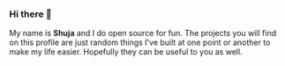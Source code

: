 ### Hi there 👋

<!--
**Shuja-Ahmed-Official/Shuja-Ahmed-Official** is a ✨ _special_ ✨ repository because its `README.md` (this file) appears on your GitHub profile.

Here are some ideas to get you started:

- 🔭 I’m currently working on ...
- 🌱 I’m currently learning ...
- 👯 I’m looking to collaborate on ...
- 🤔 I’m looking for help with ...
- 💬 Ask me about ...
- 📫 How to reach me: ...
- 😄 Pronouns: ...
- ⚡ Fun fact: ...
-->
My name is **Shuja** and I do open source for fun.
The projects you will find on this profile are just random things I've built at one point or another to make my life easier.
Hopefully they can be useful to you as well.
